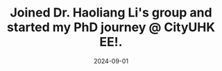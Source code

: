 ---
title: "Joined Dr. Haoliang Li's group and started my PhD journey <strong>@ CityUHK EE!</strong>. "
date: 2024-09-01
---